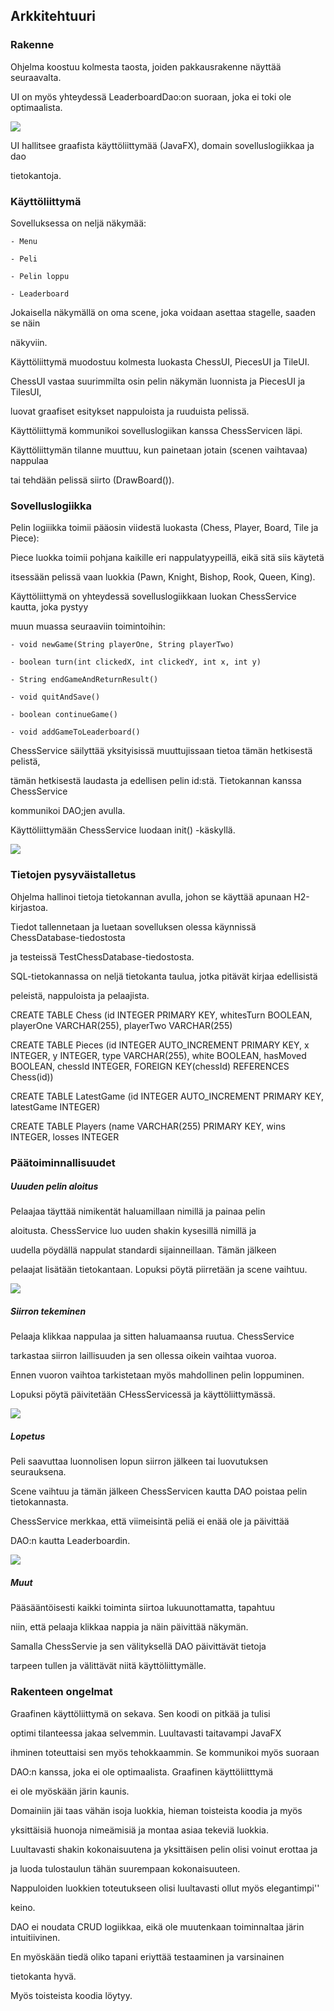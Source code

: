 ## Arkkitehtuuri

### Rakenne

Ohjelma koostuu kolmesta taosta, joiden pakkausrakenne näyttää seuraavalta. 

UI on myös yhteydessä LeaderboardDao:on suoraan, joka ei toki ole optimaalista.

<img src="https://raw.githubusercontent.com/mikkosk/ot2019/master/kuvat/rakenne1.PNG">

UI hallitsee graafista käyttöliittymää (JavaFX), domain sovelluslogiikkaa ja dao

tietokantoja.


### Käyttöliittymä

Sovelluksessa on neljä näkymää:

	- Menu

	- Peli

	- Pelin loppu

	- Leaderboard

Jokaisella näkymällä on oma scene, joka voidaan asettaa stagelle, saaden se näin

näkyviin.

Käyttöliittymä muodostuu kolmesta luokasta ChessUI, PiecesUI ja TileUI. 

ChessUI vastaa suurimmilta osin pelin näkymän luonnista ja PiecesUI ja TilesUI,

luovat graafiset esitykset nappuloista ja ruuduista pelissä.

Käyttöliittymä kommunikoi sovelluslogiikan kanssa ChessServicen läpi.


Käyttöliittymän tilanne muuttuu, kun painetaan jotain (scenen vaihtavaa) nappulaa

tai tehdään pelissä siirto (DrawBoard()).



### Sovelluslogiikka

Pelin logiiikka toimii pääosin viidestä luokasta (Chess, Player, Board, Tile ja Piece):

Piece luokka toimii pohjana kaikille eri nappulatyypeillä, eikä sitä siis käytetä

itsessään pelissä vaan luokkia (Pawn, Knight, Bishop, Rook, Queen, King).

Käyttöliittymä on yhteydessä sovelluslogiikkaan luokan ChessService kautta, joka pystyy

muun muassa seuraaviin toimintoihin:

	- void newGame(String playerOne, String playerTwo)

	- boolean turn(int clickedX, int clickedY, int x, int y)

	- String endGameAndReturnResult()

	- void quitAndSave()

	- boolean continueGame()

	- void addGameToLeaderboard()

ChessService säilyttää yksityisissä muuttujissaan tietoa tämän hetkisestä pelistä,

tämän hetkisestä laudasta ja edellisen pelin id:stä. Tietokannan kanssa ChessService

kommunikoi DAO;jen avulla.


Käyttöliittymään ChessService luodaan init() -käskyllä.

<img src="https://raw.githubusercontent.com/mikkosk/ot2019/master/kuvat/rakenne2.PNG">



### Tietojen pysyväistalletus

Ohjelma hallinoi tietoja tietokannan avulla, johon se käyttää apunaan H2-kirjastoa.

Tiedot tallennetaan ja luetaan sovelluksen olessa käynnissä ChessDatabase-tiedostosta

ja testeissä TestChessDatabase-tiedostosta.

SQL-tietokannassa on neljä tietokanta taulua, jotka pitävät kirjaa edellisistä

peleistä, nappuloista ja pelaajista.


CREATE TABLE Chess (id INTEGER PRIMARY KEY, whitesTurn BOOLEAN, playerOne VARCHAR(255), playerTwo VARCHAR(255)

CREATE TABLE Pieces (id INTEGER AUTO_INCREMENT PRIMARY KEY, x INTEGER, y INTEGER, type VARCHAR(255), white BOOLEAN, hasMoved BOOLEAN, chessId INTEGER, FOREIGN KEY(chessId) REFERENCES Chess(id))

CREATE TABLE LatestGame (id INTEGER AUTO_INCREMENT PRIMARY KEY, latestGame INTEGER)

CREATE TABLE Players (name VARCHAR(255) PRIMARY KEY, wins INTEGER, losses INTEGER


### Päätoiminnallisuudet

##### Uuuden pelin aloitus

Pelaajaa täyttää nimikentät haluamillaan nimillä ja painaa pelin

aloitusta. ChessService luo uuden shakin kysesillä nimillä ja 

uudella pöydällä nappulat standardi sijainneillaan. Tämän jälkeen

pelaajat lisätään tietokantaan. Lopuksi pöytä piirretään ja scene vaihtuu.

<img src="https://raw.githubusercontent.com/mikkosk/ot2019/master/kuvat/rakenne3.PNG">


##### Siirron tekeminen

Pelaaja klikkaa nappulaa ja sitten haluamaansa ruutua. ChessService

tarkastaa siirron laillisuuden ja sen ollessa oikein vaihtaa vuoroa.

Ennen vuoron vaihtoa tarkistetaan myös mahdollinen pelin loppuminen.

Lopuksi pöytä päivitetään CHessServicessä ja käyttöliittymässä.

<img src="https://raw.githubusercontent.com/mikkosk/ot2019/master/kuvat/rakenne4.PNG">


##### Lopetus

Peli saavuttaa luonnolisen lopun siirron jälkeen tai luovutuksen seurauksena.

Scene vaihtuu ja tämän jälkeen ChessServicen kautta DAO poistaa pelin tietokannasta.

ChessService merkkaa, että viimeisintä peliä ei enää ole ja päivittää

DAO:n kautta Leaderboardin.

<img src="https://raw.githubusercontent.com/mikkosk/ot2019/master/kuvat/rakenne5.PNG">


##### Muut

Pääsääntöisesti kaikki toiminta siirtoa lukuunottamatta, tapahtuu

niin, että pelaaja klikkaa nappia ja näin päivittää näkymän.

Samalla ChessServie ja sen välityksellä DAO päivittävät tietoja

tarpeen tullen ja välittävät niitä käyttöliittymälle.


### Rakenteen ongelmat

Graafinen käyttöliittymä on sekava. Sen koodi on pitkää ja tulisi

optimi tilanteessa jakaa selvemmin. Luultavasti taitavampi JavaFX 

ihminen toteuttaisi sen myös tehokkaammin. Se kommunikoi myös suoraan

DAO:n kanssa, joka ei ole optimaalista. Graafinen käyttöliitttymä

ei ole myöskään järin kaunis.



Domainiin jäi taas vähän isoja luokkia, hieman toisteista koodia ja myös

yksittäisiä huonoja nimeämisiä ja montaa asiaa tekeviä luokkia.

Luultavasti shakin kokonaisuutena ja yksittäisen pelin olisi voinut erottaa ja 

ja luoda tulostaulun tähän suurempaan kokonaisuuteen.

Nappuloiden luokkien toteutukseen olisi luultavasti ollut myös elegantimpi''

keino.


DAO ei noudata CRUD logiikkaa, eikä ole muutenkaan toiminnaltaa järin intuitiivinen.

En myöskään tiedä oliko tapani eriyttää testaaminen ja varsinainen

tietokanta hyvä.

Myös toisteista koodia löytyy.


